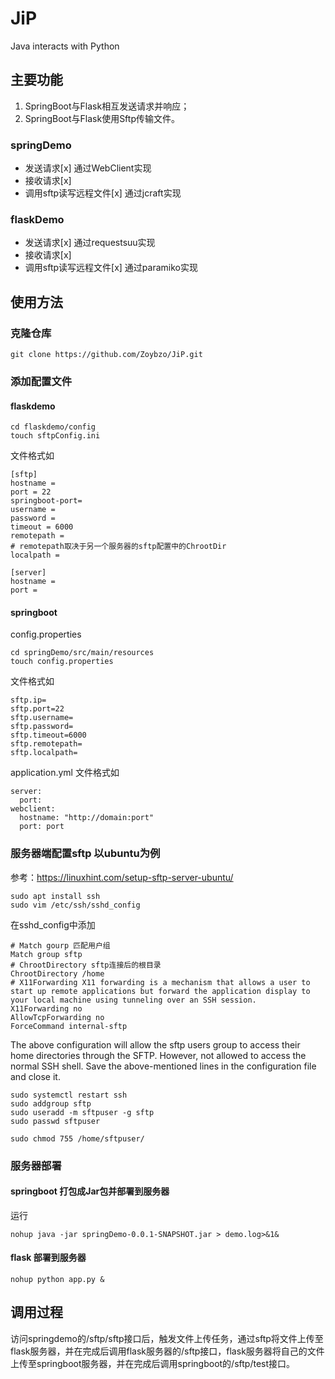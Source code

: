 # JiP
Java interacts with Python

## 主要功能
1. SpringBoot与Flask相互发送请求并响应；
2. SpringBoot与Flask使用Sftp传输文件。

### springDemo
- 发送请求[x]
通过WebClient实现
- 接收请求[x]
- 调用sftp读写远程文件[x]
通过jcraft实现

### flaskDemo
- 发送请求[x]
通过requestsuu实现
- 接收请求[x]
- 调用sftp读写远程文件[x]
通过paramiko实现

## 使用方法
### 克隆仓库
```
git clone https://github.com/Zoybzo/JiP.git
```
### 添加配置文件
#### flaskdemo
```
cd flaskdemo/config
touch sftpConfig.ini
```
文件格式如
```
[sftp]
hostname =
port = 22
springboot-port=
username =
password =
timeout = 6000
remotepath =
# remotepath取决于另一个服务器的sftp配置中的ChrootDir
localpath =

[server]
hostname =
port =
```
#### springboot
config.properties
```
cd springDemo/src/main/resources
touch config.properties
```
文件格式如
```
sftp.ip=
sftp.port=22
sftp.username=
sftp.password=
sftp.timeout=6000
sftp.remotepath=
sftp.localpath=
```
application.yml
文件格式如
```
server:
  port:
webclient:
  hostname: "http://domain:port"
  port: port
```

### 服务器端配置sftp 以ubuntu为例
参考：https://linuxhint.com/setup-sftp-server-ubuntu/
```shell
sudo apt install ssh
sudo vim /etc/ssh/sshd_config
```
在sshd_config中添加
```
# Match gourp 匹配用户组
Match group sftp
# ChrootDirectory sftp连接后的根目录
ChrootDirectory /home
# X11Forwarding X11 forwarding is a mechanism that allows a user to start up remote applications but forward the application display to your local machine using tunneling over an SSH session.
X11Forwarding no
AllowTcpForwarding no
ForceCommand internal-sftp
```
The above configuration will allow the sftp users group to access their home directories through the SFTP. However, not allowed to access the normal SSH shell. Save the above-mentioned lines in the configuration file and close it.
```shell
sudo systemctl restart ssh
sudo addgroup sftp
sudo useradd -m sftpuser -g sftp
sudo passwd sftpuser
```
```shell
sudo chmod 755 /home/sftpuser/
```

### 服务器部署

#### springboot 打包成Jar包并部署到服务器
运行
```
nohup java -jar springDemo-0.0.1-SNAPSHOT.jar > demo.log>&1&
```

#### flask 部署到服务器
```
nohup python app.py &
```

## 调用过程
访问springdemo的/sftp/sftp接口后，触发文件上传任务，通过sftp将文件上传至flask服务器，并在完成后调用flask服务器的/sftp接口，flask服务器将自己的文件上传至springboot服务器，并在完成后调用springboot的/sftp/test接口。
